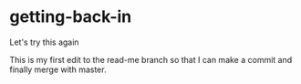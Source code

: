 # getting-back-in
Let's try this again

This is my first edit to the read-me branch so that I can make a commit and finally merge with master.
